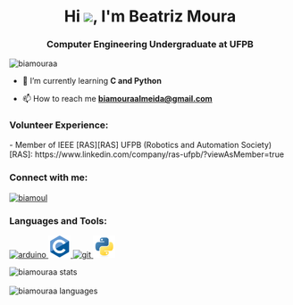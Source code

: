 <h1 align="center">Hi <img src="https://raw.githubusercontent.com/MartinHeinz/MartinHeinz/master/wave.gif" width="30px">, I'm Beatriz Moura</h1>
<h3 align="center">Computer Engineering Undergraduate at UFPB</h3>

<p align="left"> <img src="https://komarev.com/ghpvc/?username=biamouraa&label=Profile%20views&color=0e75b6&style=flat" alt="biamouraa" /> </p>

- 🌱 I’m currently learning **C and Python**

- 📫 How to reach me **biamouraalmeida@gmail.com**

<h3 align="left">Volunteer Experience:</h3>
- Member of IEEE [RAS][RAS] UFPB (Robotics and Automation Society)
[RAS]: https://www.linkedin.com/company/ras-ufpb/?viewAsMember=true

<h3 align="left">Connect with me:</h3>
<p align="left">
<a href="https://instagram.com/biamoul" target="blank"><img align="center" src="https://raw.githubusercontent.com/rahuldkjain/github-profile-readme-generator/master/src/images/icons/Social/instagram.svg" alt="biamoul" height="30" width="40" /></a>
</p>

<h3 align="left">Languages and Tools:</h3>
<p align="left"> <a href="https://www.arduino.cc/" target="_blank" rel="noreferrer"> <img src="https://cdn.worldvectorlogo.com/logos/arduino-1.svg" alt="arduino" width="40" height="40"/> </a> <a href="https://www.cprogramming.com/" target="_blank" rel="noreferrer"> <img src="https://raw.githubusercontent.com/devicons/devicon/master/icons/c/c-original.svg" alt="c" width="40" height="40"/> </a> <a href="https://git-scm.com/" target="_blank" rel="noreferrer"> <img src="https://www.vectorlogo.zone/logos/git-scm/git-scm-icon.svg" alt="git" width="40" height="40"/> </a> <a href="https://www.python.org" target="_blank" rel="noreferrer"> <img src="https://raw.githubusercontent.com/devicons/devicon/master/icons/python/python-original.svg" alt="python" width="40" height="40"/> </a> </p>

<p align="left"> 
<img align="left" src="https://github-readme-stats.vercel.app/api?username=biamouraa&count_private=true&show_icons=true&theme=dark" alt="biamouraa stats"/>
<br><br>
<img align="left" src="https://github-readme-stats.vercel.app/api/top-langs/?username=biamouraa&layout=compact&theme=dark" alt="biamouraa languages" width="495" height="195"/> </p>
